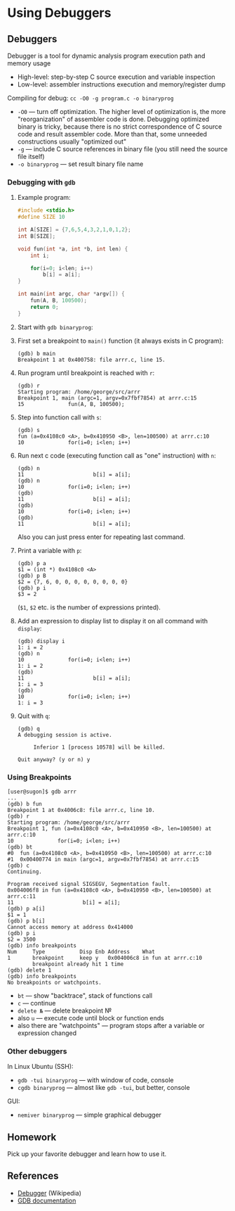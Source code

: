 # Using Debuggers

## Debuggers 

Debugger is a tool for dynamic analysis program execution path and memory usage
  * High-level: step-by-step C source execution and variable inspection
  * Low-level: assembler instructions execution and memory/register dump

Compiling for debug: `cc -O0 -g program.c -o binaryprog`
 * `-O0` — turn off optimization. The higher level of optimization is,
    the more "reorganization" of assembler code is done.
    Debugging optimized binary is tricky, because there is no strict correspondence 
    of C source code and result assembler code. More than that, some unneeded constructions usually "optimized out"
 * `-g` — include C source references in binary file (you still need the source file itself)
 * `-o binaryprog` — set result binary file name

### Debugging with `gdb`

1. Example program:

   ```c
   #include <stdio.h>
   #define SIZE 10

   int A[SIZE] = {7,6,5,4,3,2,1,0,1,2};
   int B[SIZE];

   void fun(int *a, int *b, int len) {
       int i;

       for(i=0; i<len; i++)
           b[i] = a[i];
   }

   int main(int argc, char *argv[]) {
       fun(A, B, 100500);
       return 0;
   }
   ```

1. Start with `gdb binaryprog`:

1. First set a breakpoint to `main()` function (it always exists in C program):

   ```
   (gdb) b main
   Breakpoint 1 at 0x400758: file arrr.c, line 15.
   ```

1. Run program until breakpoint is reached with `r`:

   ```
   (gdb) r
   Starting program: /home/george/src/arrr
   Breakpoint 1, main (argc=1, argv=0x7fbf7854) at arrr.c:15
   15              fun(A, B, 100500);
   ```

1. Step into function call with `s`:

   ```
   (gdb) s
   fun (a=0x4108c0 <A>, b=0x410950 <B>, len=100500) at arrr.c:10
   10              for(i=0; i<len; i++)
   ```

1. Run next c code (executing function call as "one" instruction) with `n`:

   ```
   (gdb) n
   11                      b[i] = a[i];
   (gdb) n
   10              for(i=0; i<len; i++)
   (gdb)
   11                      b[i] = a[i];
   (gdb)
   10              for(i=0; i<len; i++)
   (gdb)
   11                      b[i] = a[i];
   ```

   Also you can just press enter for repeating last command.

1. Print a variable with `p`:

   ```
   (gdb) p a
   $1 = (int *) 0x4108c0 <A>
   (gdb) p B
   $2 = {7, 6, 0, 0, 0, 0, 0, 0, 0, 0}
   (gdb) p i
   $3 = 2
   ```

   (`$1`, `$2` etc. is the number of expressions printed).

1. Add an expression to display list to display it on all command with `display`:

   ```
   (gdb) display i
   1: i = 2
   (gdb) n
   10              for(i=0; i<len; i++)
   1: i = 2
   (gdb)
   11                      b[i] = a[i];
   1: i = 3
   (gdb)
   10              for(i=0; i<len; i++)
   1: i = 3
   ```

1. Quit with `q`:

   ```
   (gdb) q
   A debugging session is active.

        Inferior 1 [process 10578] will be killed.

   Quit anyway? (y or n) y
   ```

### Using Breakpoints

```
[user@sugon]$ gdb arrr
...
(gdb) b fun
Breakpoint 1 at 0x4006c8: file arrr.c, line 10.
(gdb) r
Starting program: /home/george/src/arrr
Breakpoint 1, fun (a=0x4108c0 <A>, b=0x410950 <B>, len=100500) at arrr.c:10
10              for(i=0; i<len; i++)
(gdb) bt
#0  fun (a=0x4108c0 <A>, b=0x410950 <B>, len=100500) at arrr.c:10
#1  0x00400774 in main (argc=1, argv=0x7fbf7854) at arrr.c:15
(gdb) c
Continuing.

Program received signal SIGSEGV, Segmentation fault.
0x004006f8 in fun (a=0x4108c0 <A>, b=0x410950 <B>, len=100500) at arrr.c:11
11                      b[i] = a[i];
(gdb) p a[i]
$1 = 1
(gdb) p b[i]
Cannot access memory at address 0x414000
(gdb) p i
$2 = 3500
(gdb) info breakpoints
Num     Type           Disp Enb Address    What
1       breakpoint     keep y   0x004006c8 in fun at arrr.c:10
        breakpoint already hit 1 time
(gdb) delete 1
(gdb) info breakpoints
No breakpoints or watchpoints.
```

* `bt` — show "backtrace", stack of functions call
* `c` — continue
* `delete №` — delete breakpoint №
* also `u` — execute code until block or function ends
* also there are "watchpoints" — program stops after a variable or expression changed

### Other debuggers

In Linux Ubuntu (SSH):

* `gdb -tui binaryprog` — with window of code, console
* `cgdb binaryprog` — almost like `gdb -tui`, but better, console

GUI:

* `nemiver binaryprog` — simple graphical debugger
 
## Homework

Pick up your favorite debugger and learn how to use it.

## References

* [Debugger](https://en.wikipedia.org/wiki/Debugger) (Wikipedia)
* [GDB documentation](https://www.gnu.org/software/gdb/documentation)
